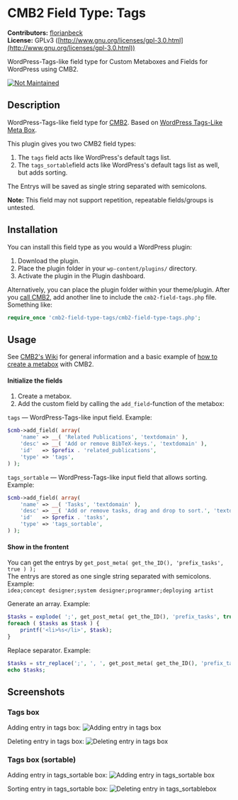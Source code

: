 # CMB2 Field Type: Tags

**Contributors:**      [florianbeck](https://github.com/florianbeck)  
**License:** GPLv3 ([http://www.gnu.org/licenses/gpl-3.0.html](http://www.gnu.org/licenses/gpl-3.0.html))

WordPress-Tags-like field type for Custom Metaboxes and Fields for WordPress using CMB2.  

[![Not Maintained](https://img.shields.io/badge/Maintenance%20Level-Not%20Maintained-yellow.svg)](https://gist.github.com/cheerfulstoic/d107229326a01ff0f333a1d3476e068d)

## Description
WordPress-Tags-like field type for [CMB2](https://github.com/WebDevStudios/CMB2). Based on [WordPress Tags-Like Meta Box](https://github.com/WebDevStudios/WordPress-tags-like-meta-box).

This plugin gives you two CMB2 field types:

1. The ```tags``` field acts like WordPress's default tags list.
2. The ```tags_sortable```field acts like WordPress's default tags list as well, but adds sorting.

The Entrys will be saved as single string separated with semicolons.

**Note:** This field may not support repetition, repeatable fields/groups is untested.

## Installation
You can install this field type as you would a WordPress plugin: 

1. Download the plugin.
2. Place the plugin folder in your ```wp-content/plugins/``` directory.
3. Activate the plugin in the Plugin dashboard.

Alternatively, you can place the plugin folder within your theme/plugin. After you [call CMB2](https://github.com/WebDevStudios/CMB2/wiki/Basic-Usage#getting-started), add another line to include the ```cmb2-field-tags.php``` file. Something like:

```php
require_once 'cmb2-field-type-tags/cmb2-field-type-tags.php';
```

## Usage

See [CMB2's Wiki](https://github.com/WebDevStudios/CMB2/wiki) for general information and a basic example of [how to create a metabox](https://github.com/WebDevStudios/CMB2/wiki/Basic-Usage#create-a-metabox) with CMB2.

#### Initialize the fields

1. Create a metabox.
2. Add the custom field by calling the `add_field`-function of the metabox:

```tags``` — WordPress-Tags-like input field. Example:

```php
$cmb->add_field( array(
	'name' => __( 'Related Publications', 'textdomain' ),
	'desc' => __( 'Add or remove BibTeX-keys.', 'textdomain' ),
	'id'   => $prefix . 'related_publications',
	'type' => 'tags',
) );
```

```tags_sortable``` — WordPress-Tags-like input field that allows sorting. Example:

```php
$cmb->add_field( array(
	'name' => __( 'Tasks', 'textdomain' ),
	'desc' => __( 'Add or remove tasks, drag and drop to sort.', 'textdomain' ),
	'id'   => $prefix . 'tasks',
	'type' => 'tags_sortable',
) );
```
 
#### Show in the frontent

You can get the entrys by `get_post_meta( get_the_ID(), 'prefix_tasks', true ) );`  
The entrys are stored as one single string separated with semicolons. Example:  
`idea;concept designer;system designer;programmer;deploying artist`


Generate an array. Example:
```php
$tasks = explode( ';', get_post_meta( get_the_ID(), 'prefix_tasks', true ) );
foreach ( $tasks as $task ) {
    printf('<li>%s</li>', $task);
}
```

Replace separator. Example:
```php
$tasks = str_replace(';', ', ', get_post_meta( get_the_ID(), 'prefix_tasks', true ) );
echo $tasks;
```
 
## Screenshots

### Tags box

Adding entry in tags box:
![Adding entry in tags box](screenshot-1.jpg)

Deleting entry in tags box:
![Deleting entry in tags box](screenshot-2.jpg)

### Tags box (sortable)

Adding entry in tags_sortable box:
![Adding entry in tags_sortable box](screenshot-3.jpg)

Sorting entry in tags_sortable box:
![Deleting entry in tags_sortablebox](screenshot-4.jpg)